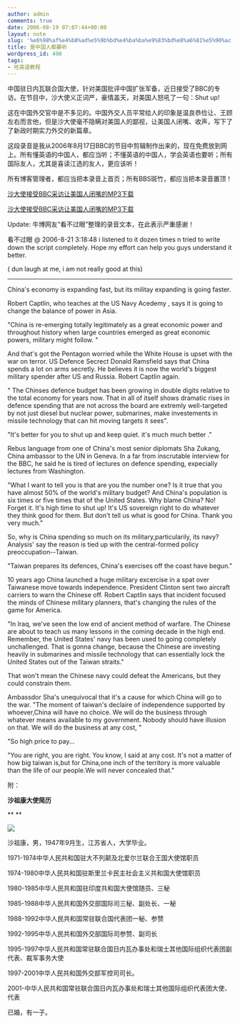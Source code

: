 ```yaml
---
author: admin
comments: true
date: 2006-08-19 07:07:44+00:00
layout: note
slug: '%e6%98%af%e4%b8%ad%e5%9b%bd%e4%ba%ba%e9%83%bd%e8%a6%81%e5%90%ac'
title: 是中国人都要听
wordpress_id: 498
tags:
- 呸英语教程
---
```


中国驻日内瓦联合国大使，针对美国批评中国扩张军备，近日接受了BBC的专访。在节目中，沙大使义正词严，豪情盖天，对美国人怒吼了一句：Shut up!

这在中国外交官中是不多见的。中国外交人员平常给人的印象是温良恭俭让、王顾左右而言他，但是沙大使毫不隐瞒对美国人的鄙视，让美国人闭嘴、收声，写下了了新政时期实力外交的新篇章。

这段录音是我从2006年8月17日BBC的节目中剪辑制作出来的，现在免费放到网上。所有懂英语的中国人，都应当听；不懂英语的中国人，学会英语也要听；所有国际友人，尤其是喜读江选的友人，更应该听！

所有博客管理者，都应当把本录音上首页；所有BBS斑竹，都应当把本录音置顶！

[沙大使接受BBC采访让美国人闭嘴的MP3下载](http://www.wangpei.net/file/bbc0817usshutup.mp3)



[沙大使接受BBC采访让美国人闭嘴的MP3下载](http://www.wangpei.net/file/bbc0817usshutup.mp3)

Update: 牛博网友“看不过眼”整理的录音文本，在此表示严重感谢！

看不过眼   @   2006-8-21 3:18:48 i listened to it dozen times n tried to write down the script completely. Hope my effort can help you guys understand it better.

( dun laugh at me, i am not really good at this)

--------------------------------------------

China's economy is expanding fast, but its militay expanding is going faster.

Robert Captlin, who teaches at the US Navy Acedemy , says it is going to change the balance of power in Asia.

"China is re-emerging totally legitimately as a great economic power and throughout history when large countries emerged as great economic powers, military might follow. "

And that's got the Pentagon worried while the White House is upset with the war on terror. US Defence Secrect Donald Ramsfield says that China spends a lot on arms secretly. He believes it is now the world's biggest military spender after US and Russia. Robert Captlin again.

" The Chinses defence budget has been growing in double digits relative to the total economy for years now. That in all of itself shows dramatic rises in defence spending that are not across the board are extremly well-targeted by not just diesel but nuclear power, submarines, make investements in missile technology that can hit moving targets it sees".

"It's better for you to shut up and keep quiet. it's much much better ."

Rebus language from one of China's most senior diplomats Sha Zukang, China ambassor to the UN in Geneva. In a far from inscrutable interview for the BBC, he said he is tired of lectures on defence spending, expecially lectures from Washington.

"What I want to tell you is that are you the number one? Is it true that you have almost 50% of the world's military budget? And China's population is six times or five times that of the United States. Why blame China? No! Forget it. It's high time to shut up! It's US sovereign right to do whatever they think good for them. But don't tell us what is good for China. Thank you very much."

So, why is China spending so much on its military,particularily, its navy? Analysis' say the reason is tied up with the central-formed policy preoccupation--Taiwan.

"Taiwan prepares its defences, China's exercises off the coast have begun."

10 years ago China launched a huge military excercise in a spat over Taiwanese move towards independence. President Clinton sent two aircraft carriers to warn the Chinese off. Robert Captlin says that incident focused the minds of Chinese military planners, that's changing the rules of the game for America.

"In Iraq, we've seen the low end of ancient method of warfare. The Chinese are about to teach us many lessons in the coming decade in the high end. Remember, the United States' navy has been used to going completely unchallenged. That is gonna change, because the Chinese are investing heavily in submarines and missile technology that can essentially lock the United States out of the Taiwan straits."

That won't mean the Chinese navy could defeat the Americans, but they could constrain them.

Ambassdor Sha's unequivocal that it's a cause for which China will go to the war.
"The moment of taiwan's declaire of independence supported by whoever,China will have no choice. We will do the business through whatever means available to my government. Nobody should have illusion on that. We will do the business at any cost, "

"So high price to pay...

"You are right, you are right. You know, I said at any cost. It's not a matter of how big taiwan is,but for China,one inch of the territory is more valuable than the life of our people.We will never concealed that."

附：


**沙祖康大使简历**





**
**


![](http://photo.sohu.com/97/18/Img146341897.jpg)




沙祖康，男，1947年9月生，江苏省人，大学毕业。




1971-1974中华人民共和国驻大不列颠及北爱尔兰联合王国大使馆职员




1974-1980中华人民共和国驻斯里兰卡民主社会主义共和国大使馆职员




1980-1985中华人民共和国驻印度共和国大使馆随员、三秘




1985-1988中华人民共和国外交部国际司三秘、副处长、一秘




1988-1992中华人民共和国常驻联合国代表团一秘、参赞




1992-1995中华人民共和国外交部国际司参赞、副司长




1995-1997中华人民共和国常驻联合国日内瓦办事处和瑞士其他国际组织代表团副代表、裁军事务大使




1997-2001中华人民共和国外交部军控司司长。




2001-中华人民共和国常驻联合国日内瓦办事处和瑞士其他国际组织代表团大使、代表




已婚，有一子。
